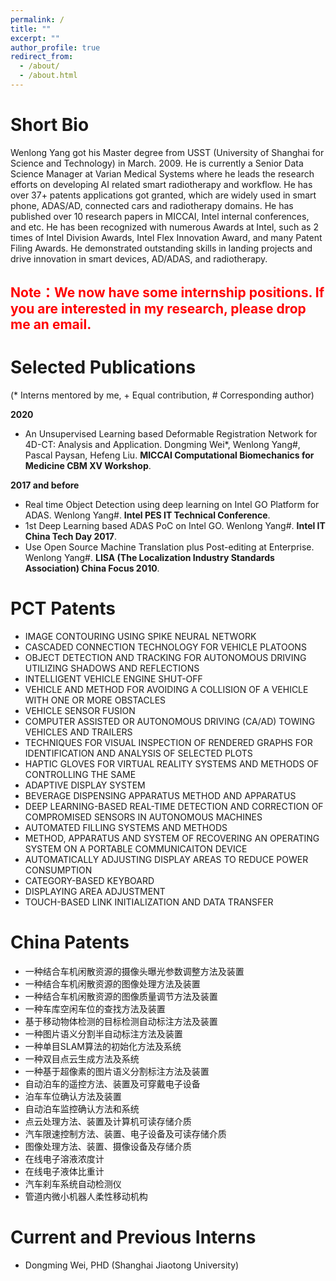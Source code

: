 ```yaml
---
permalink: /
title: ""
excerpt: ""
author_profile: true
redirect_from: 
  - /about/
  - /about.html
---
```


Short Bio
=====

Wenlong Yang got his Master degree from USST (University of Shanghai for Science and Technology) in March. 2009. He is currently a Senior Data Science Manager at Varian Medical Systems where he leads the research efforts on developing AI related smart radiotherapy and workflow. He has over 37+ patents applications got granted, which are widely used in smart phone, ADAS/AD, connected cars and radiotherapy domains. He has published over 10 research papers in MICCAI, Intel internal conferences, and etc. He has been recognized with numerous Awards at Intel, such as 2 times of Intel Division Awards, Intel Flex Innovation Award, and many Patent Filing Awards. He demonstrated outstanding skills in landing projects and drive innovation in smart devices, AD/ADAS, and radiotherapy. 

<font color="red">**Note**：We now have some internship positions. If you are interested in my research, please drop me an email. </font> 
---

Selected Publications
=====

(\* Interns mentored by me, \+ Equal contribution, \# Corresponding author)

**2020**

+  An Unsupervised Learning based Deformable Registration Network for 4D-CT: Analysis and Application. Dongming Wei\*, Wenlong Yang\#, Pascal Paysan, Hefeng Liu. **MICCAI Computational Biomechanics for Medicine CBM XV Workshop**.


**2017 and before**

+ Real time Object Detection using deep learning on Intel GO Platform for ADAS. Wenlong Yang\#. **Intel PES IT Technical Conference**.
+ 1st Deep Learning based ADAS PoC on Intel GO. Wenlong Yang\#. **Intel IT China Tech Day 2017**.
+ Use Open Source Machine Translation plus Post-editing at Enterprise. Wenlong Yang\#. **LISA (The Localization Industry Standards Association) China Focus 2010**.

PCT Patents
=====

+	IMAGE CONTOURING USING SPIKE NEURAL NETWORK
+ CASCADED CONNECTION TECHNOLOGY FOR VEHICLE PLATOONS
+ OBJECT DETECTION AND TRACKING FOR AUTONOMOUS DRIVING UTILIZING SHADOWS AND REFLECTIONS
+ INTELLIGENT VEHICLE ENGINE SHUT-OFF
+ VEHICLE AND METHOD FOR AVOIDING A COLLISION OF A VEHICLE WITH ONE OR MORE OBSTACLES
+ VEHICLE SENSOR FUSION
+ COMPUTER ASSISTED OR AUTONOMOUS DRIVING (CA/AD) TOWING VEHICLES AND TRAILERS
+ TECHNIQUES FOR VISUAL INSPECTION OF RENDERED GRAPHS FOR IDENTIFICATION AND ANALYSIS OF SELECTED PLOTS
+ HAPTIC GLOVES FOR VIRTUAL REALITY SYSTEMS AND METHODS OF CONTROLLING THE SAME
+ ADAPTIVE DISPLAY SYSTEM
+ BEVERAGE DISPENSING APPARATUS METHOD AND APPARATUS
+ DEEP LEARNING-BASED REAL-TIME DETECTION AND CORRECTION OF COMPROMISED SENSORS IN AUTONOMOUS MACHINES
+ AUTOMATED FILLING SYSTEMS AND METHODS
+ METHOD, APPARATUS AND SYSTEM OF RECOVERING AN OPERATING SYSTEM ON A PORTABLE COMMUNICAITON DEVICE
+ AUTOMATICALLY ADJUSTING DISPLAY AREAS TO REDUCE POWER CONSUMPTION
+ CATEGORY-BASED KEYBOARD
+ DISPLAYING AREA ADJUSTMENT
+ TOUCH-BASED LINK INITIALIZATION AND DATA TRANSFER

China Patents
=====

+	一种结合车机闲散资源的摄像头曝光参数调整方法及装置
+	一种结合车机闲散资源的图像处理方法及装置 
+	一种结合车机闲散资源的图像质量调节方法及装置
+	一种车库空闲车位的查找方法及装置
+	基于移动物体检测的目标检测自动标注方法及装置
+	一种图片语义分割半自动标注方法及装置
+	一种单目SLAM算法的初始化方法及系统
+	一种双目点云生成方法及系统
+	一种基于超像素的图片语义分割标注方法及装置
+	自动泊车的遥控方法、装置及可穿戴电子设备
+	泊车车位确认方法及装置
+	自动泊车监控确认方法和系统
+	点云处理方法、装置及计算机可读存储介质
+	汽车限速控制方法、装置、电子设备及可读存储介质
+	图像处理方法、装置、摄像设备及存储介质
+	在线电子溶液浓度计
+	在线电子液体比重计
+	汽车刹车系统自动检测仪
+	管道内微小机器人柔性移动机构

Current and Previous Interns
=====

+ Dongming Wei, PHD (Shanghai Jiaotong University) 


